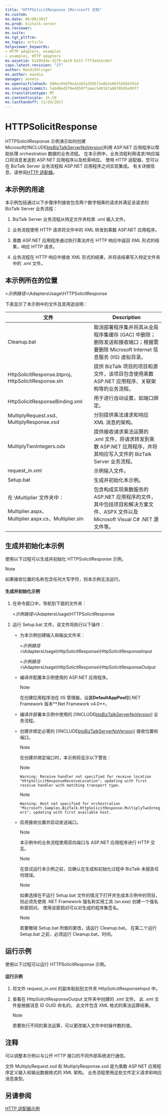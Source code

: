 ```yaml
---
title: "HTTPSolicitResponse |Microsoft 文档"
ms.custom: 
ms.date: 06/08/2017
ms.prod: biztalk-server
ms.reviewer: 
ms.suite: 
ms.tgt_pltfrm: 
ms.topic: article
helpviewer_keywords:
- HTTP adapters, examples
- examples, HTTP adapters
ms.assetid: b149544e-3279-4ac9-b31f-fff3e41ec8e7
caps.latest.revision: "27"
author: MandiOhlinger
ms.author: mandia
manager: anneta
ms.openlocfilehash: 500ec05df9a3a365a350571e8b3e66f5d584f92d
ms.sourcegitcommit: 5abd0ed3f9e4858ffaaec5481bfa8878595e95f7
ms.translationtype: MT
ms.contentlocale: zh-CN
ms.lasthandoff: 11/28/2017
---
```

# <a name="httpsolicitresponse"></a>HTTPSolicitResponse
HTTPSolicitResponse 示例演示如何创建 Microsoft[!INCLUDE[btsBizTalkServerNoVersion](../includes/btsbiztalkservernoversion-md.md)]利用 ASP.NET 应用程序以帮助处理 orchestration 数据的业务流程。 在本示例中，业务流程利用请求/响应端口将消息发送到 ASP.NET 应用程序以及检索响应。 使用 HTTP 适配器，您可以在 BizTalk Server 业务流程和 ASP.NET 应用程序之间实现集成。 有关详细信息，请参阅[HTTP 适配器](../core/http-adapter.md)。  
  
## <a name="what-this-sample-does"></a>本示例的用途  
 本示例包括通过以下步骤序列接收包含两个数字相乘的请求并满足该请求的 BizTalk Server 业务流程：  
  
1.  BizTalk Server 业务流程从特定文件夹检索 .xml 输入文件。  
  
2.  业务流程使用 HTTP 请求将文件中的 XML 转发到乘数 ASP.NET 应用程序。  
  
3.  乘数 ASP.NET 应用程序通过执行乘法并在 HTTP 响应中返回 XML 形式的结果，响应 HTTP 请求。  
  
4.  业务流程在 HTTP 响应中接收 XML 形式的结果，并将该结果写入特定文件夹中的 .xml 文件。  
  
## <a name="where-to-find-this-sample"></a>本示例所在的位置  
 \<*示例路径*\>\AdaptersUsage\HTTPSolicitResponse  
  
 下表显示了本示例中的文件及其用途说明：  
  
|文件|Description|  
|---------------|-----------------|  
|Cleanup.bat|取消部署程序集并将其从全局程序集缓存 (GAC) 中删除；删除发送和接收端口；根据需要删除 Microsoft Internet 信息服务 (IIS) 虚拟目录。|  
|HttpSolicitResponse.btproj、HttpSolicitResponse.sln|提供 BizTalk 项目的项目和源文件，该项目包含使用乘数 ASP.NET 应用程序、关联架构等的业务流程。|  
|HttpSolicitResponseBinding.xml|用于进行自动设置，如端口绑定。|  
|MultiplyRequest.xsd、MultiplyResponse.xsd|分别提供乘法请求和响应 XML 消息的架构。|  
|MultiplyTwoIntegers.odx|提供接收请求乘法运算的 .xml 文件，将请求转发到乘数 ASP.NET 应用程序，并将其响应写入文件的 BizTalk Server 业务流程。|  
|request_in.xml|示例输入文件。|  
|Setup.bat|生成并初始化本示例。|  
|在 \Multiplier 文件夹中：<br /><br /> Multiplier.aspx、 Multiplier.aspx.cs，Multiplier.sln|包含构成实现乘数服务的 ASP.NET 应用程序的文件，其中包括项目和解决方案文件、ASPX 文件以及 Microsoft Visual C# .NET 源文件等。|  
  
## <a name="building-and-initializing-the-sample"></a>生成并初始化本示例  
 使用以下过程可以生成并初始化 HTTPSolicitResponse 示例。  
  
> [!NOTE]
>  如果接收位置的名称包含任何大写字符，则本示例无法运行。  
  
#### <a name="to-build-and-initialize-the-sample"></a>生成并初始化示例  
  
1.  在命令窗口中，导航到下面的文件夹：  
  
     \<*示例路径*\>\AdaptersUsage\HTTPSolicitResponse  
  
2.  运行 Setup.bat 文件，该文件将执行以下操作：  
  
    -   为本示例创建输入和输出文件夹：  
  
         \<*示例路径*\>\AdaptersUsage\HttpSolicitResponse\HttpSolicitResponseInput  
  
         \<*示例路径*\>\AdaptersUsage\HttpSolicitResponse\HttpSolicitResponseOutput  
  
    -   编译并配置本示例使用的 ASP.NET 应用程序。  
  
        > [!NOTE]
        >  在创建应用程序池在 IIS 管理器，设置**DefaultAppPool**到.NET Framework 版本**.Net Framework v4.0**。  
  
    -   编译并部署本示例中使用的 [!INCLUDE[btsBizTalkServerNoVersion](../includes/btsbiztalkservernoversion-md.md)] 业务流程。  
  
    -   创建并绑定必需的 [!INCLUDE[btsBizTalkServerNoVersion](../includes/btsbiztalkservernoversion-md.md)] 接收位置和端口。  
  
        > [!NOTE]
        >  在创建并绑定端口时，本示例将显示以下警告：  
  
        > [!NOTE]
        >  `Warning: Receive handler not specified for receive location "HttpSolicitResponseReceiveLocation"; updating with first receive handler with matching transport type.`  
  
        > [!NOTE]
        >  `Warning: Host not specified for orchestration "Microsoft.Samples.BizTalk.HttpSolicitResponse.MultiplyTwoIntegers"; updating with first available host.`  
  
    -   启用接收位置并启动发送端口。  
  
        > [!NOTE]
        >  本示例中的业务流程使用双向端口与 ASP.NET 应用程序进行 HTTP 交互。  
  
        > [!NOTE]
        >  在尝试运行本示例之前，应确认在生成和初始化过程中 BizTalk 未报告任何错误。  
  
        > [!NOTE]
        >  如果选择在不运行 Setup.bat 文件的情况下打开并生成本示例中的项目，则必须先使用 .NET Framework 强名称实用工具 (sn.exe) 创建一个强名称密钥对。 使用该密钥对可以对生成的程序集签名。  
  
        > [!NOTE]
        >  若要撤销 Setup.bat 所做的更改，请运行 Cleanup.bat。 在第二个运行 Setup.bat 之前，必须运行 Cleanup.bat，时间。  
  
## <a name="running-the-sample"></a>运行示例  
 使用以下过程可以运行 HTTPSolicitResponse 示例。  
  
#### <a name="to-run-the-sample"></a>运行示例  
  
1.  将文件 request_in.xml 的副本粘贴到文件夹 HttpSolicitResponseInput 中。  
  
2.  查看在 HttpSolicitResponseOutput 文件夹中创建的 .xml 文件。 此 .xml 文件是根据消息 ID GUID 命名的。 此文件包含 XML 格式的乘法运算结果。  
  
    > [!NOTE]
    >  若要执行不同的乘法运算，可以更改输入文件中的操作数的值。  
  
## <a name="comments"></a>注释  
 可以调整本示例以与公开 HTTP 接口的不同外部系统进行通信。  
  
 文件 MultiplyRequest.xsd 和 MultiplyResponse.xsd 是为乘数 ASP.NET 应用程序定义输入和输出数据格式的 XML 架构。 业务流程使用这些文件定义请求和响应消息类型。  
  
## <a name="see-also"></a>另请参阅  
 [HTTP 适配器示例](../core/http-adapter-samples.md)